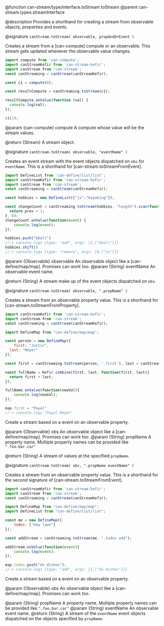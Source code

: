 @function can-stream/type/interface.toStream toStream
@parent can-stream.types.streamInterface

@description Provides a shorthand for creating a stream from observable objects, properties and
events.

@signature `canStream.toStream( observable, propAndOrEvent )`

  Creates a stream from a [can-compute] compute or an observable. This stream gets updated whenever the observable value changes.

  ```javascript
  import compute from 'can-compute';
  import canStreamKefir from 'can-stream-kefir';
  import canStream from 'can-stream';
  const canStreaming = canStream(canStreamKefir);

  const c1 = compute(0);

  const resultCompute = canStreaming.toStream(c1);

  resultCompute.onValue(function (val) {
    console.log(val);
  });

  c1(1);
  ```

  @param {can-compute} compute A compute whose value will be the stream values.

  @return {Stream} A stream object.

@signature  `canStream.toStream( observable, "eventName" )`

  Creates an event stream with the event objects dispatched on `obs` for `eventName`.
  This is a shorthand for [can-stream.toStreamFromEvent].

  ```javascript
  import DefineList from 'can-define/list/list';
  import canStreamKefir from 'can-stream-kefir';
  import canStream from 'can-stream';
  const canStreaming = canStream(canStreamKefir);

  const hobbies = new DefineList(["js","kayaking"]);

  const changeCount = canStreaming.toStream(hobbies, "length").scan(function(prev){
    return prev + 1;
  }, 0);
  changeCount.onValue(function(event) {
      console.log(event);
  });

  hobbies.push("bball")
  //-> console.logs {type: "add", args: [2,["bball"]]}
  hobbies.shift()
  //-> console.logs {type: "remove", args: [0,["js"]]}
  ```

  @param {Observable} observable An observable object like a [can-define/map/map].
  Promises can work too.
  @param {String} eventName An observable event name.

  @return {String} A stream make up of the event objects dispatched on `obs`.


@signature `canStream.toStream( observable, ".propName" )`

  Creates a stream from an observable property value. This is a shorthand for [can-stream.toStreamFromProperty].

  ```javascript
  import canStreamKefir from 'can-stream-kefir';
  import canStream from 'can-stream';
  const canStreaming = canStream(canStreamKefir);

  import DefineMap from "can-define/map/map";

  const person = new DefineMap({
      first: "Justin",
    last: "Meyer"
  });

  const first = canStreaming.toStream(person, '.first'), last = canStreaming.toStream(person, '.last');

  const fullName = Kefir.combine(first, last, function(first, last){
    return first + last;
  });

  fullName.onValue(function(newVal){
      console.log(newVal);
  });

  map.first = "Payal"
  //-> console.logs "Payal Meyer"
  ```

  Create a stream based on a event on an observable property.

  @param {Observable} obs An observable object like a [can-define/map/map].
    Promises can work too.
  @param {String} propName A property name.  Multiple property names can be provided like `".foo.bar.car"`

  @return {String} A stream of values at the specified `propName`.

@signature `canStream.toStream( obs, ".propName eventName" )`

  Creates a stream from an observable property value. This is a shorthand for the second signature of [can-stream.toStreamFromEvent].

  ```javascript
  import canStreamKefir from 'can-stream-kefir';
  import canStream from 'can-stream';
  const canStreaming = canStream(canStreamKefir);

  import DefineMap from "can-define/map/map";
  import DefineList from "can-define/list/list";

  const me = new DefineMap({
      todos: ["mow lawn"]
  });

  const addStream = canStreaming.toStream(me, ".todos add");

  addStream.onValue(function(event){
      console.log(event);
  });

  map.todos.push("do dishes");
  //-> console.logs {type: "add", args: [1,["do dishes"]]}
  ```

  Create a stream based on a event on an observable property.

  @param {Observable} obs An observable object like a [can-define/map/map].
    Promises can work too.

  @param {String} propName A property name.  Multiple property names can be provided like `".foo.bar.car"`
  @param {String} eventName An observable event name.
  @return {String} A stream of the `eventName` event objects dispatched on the objects specified by `propName`.
